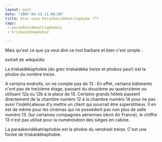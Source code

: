 ```yaml
---
layout: post
date: "2007-04-13 11:08:00"
title: Etes vous Paraskevidékatriaphobe ???
tags:
 - paraskevidekatriaphobie
 - triskaidekaphobie

---
```


Mais qu'est ce que ça veut dire ce mot barbare  et bien c'est simple :

_extrait de wikipédia_

La triskaidékaphobie (du grec triskaideka treize et phobos peur) est la phobie du nombre treize.

A certains endroits, on ne compte pas de 13 : En effet, certains bâtiments n'ont pas de treizième étage, passant du douzième au quatorzième ou utilisant 12a ou 12b à la place de 13. Certains grands hôtels passent directement de la chambre numéro 12 à la chambre numéro 14 pour ne pas avoir l'indélicatesse d'y mettre un client qui pourrait être superstitieux. Il en est de même pour les cinémas qui ne possèdent pas non plus de salle numéro 13. Sur certaines compagnies aériennes (dont Air France), le chiffre 13 n'est pas utilisé pour la numérotation des sièges en cabine.

La paraskevidékatriaphobie est la phobie du vendredi treize. C'est une forme de triskaidékaphobie.

